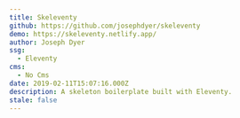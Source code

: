 ```yaml
---
title: Skeleventy
github: https://github.com/josephdyer/skeleventy
demo: https://skeleventy.netlify.app/
author: Joseph Dyer
ssg:
  - Eleventy
cms:
  - No Cms
date: 2019-02-11T15:07:16.000Z
description: A skeleton boilerplate built with Eleventy.
stale: false
---
```

